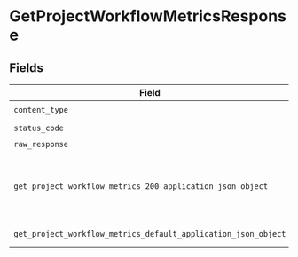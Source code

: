 # GetProjectWorkflowMetricsResponse


## Fields

| Field                                                                                                                                   | Type                                                                                                                                    | Required                                                                                                                                | Description                                                                                                                             |
| --------------------------------------------------------------------------------------------------------------------------------------- | --------------------------------------------------------------------------------------------------------------------------------------- | --------------------------------------------------------------------------------------------------------------------------------------- | --------------------------------------------------------------------------------------------------------------------------------------- |
| `content_type`                                                                                                                          | *str*                                                                                                                                   | :heavy_check_mark:                                                                                                                      | N/A                                                                                                                                     |
| `status_code`                                                                                                                           | *int*                                                                                                                                   | :heavy_check_mark:                                                                                                                      | N/A                                                                                                                                     |
| `raw_response`                                                                                                                          | [requests.Response](https://requests.readthedocs.io/en/latest/api/#requests.Response)                                                   | :heavy_minus_sign:                                                                                                                      | N/A                                                                                                                                     |
| `get_project_workflow_metrics_200_application_json_object`                                                                              | [Optional[GetProjectWorkflowMetrics200ApplicationJSON]](../../models/operations/getprojectworkflowmetrics200applicationjson.md)         | :heavy_minus_sign:                                                                                                                      | A paginated list of summary metrics by workflow                                                                                         |
| `get_project_workflow_metrics_default_application_json_object`                                                                          | [Optional[GetProjectWorkflowMetricsDefaultApplicationJSON]](../../models/operations/getprojectworkflowmetricsdefaultapplicationjson.md) | :heavy_minus_sign:                                                                                                                      | Error response.                                                                                                                         |